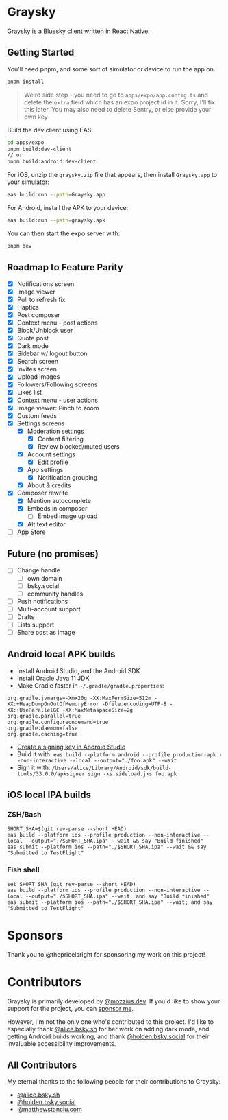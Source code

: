 # Graysky

Graysky is a Bluesky client written in React Native.

## Getting Started

You'll need pnpm, and some sort of simulator or device to run the app on.

```bash
pnpm install
```

> Weird side step - you need to go to `apps/expo/app.config.ts` and delete the `extra` field which has an expo project id in it. Sorry, I'll fix this later.
> You may also need to delete Sentry, or else provide your own key

Build the dev client using EAS:

```bash
cd apps/expo
pnpm build:dev-client
// or
pnpm build:android:dev-client
```

For iOS, unzip the `graysky.zip` file that appears, then install `Graysky.app` to your simulator:

```bash
eas build:run --path=Graysky.app
```

For Android, install the APK to your device:

```bash
eas build:run --path=graysky.apk
```

You can then start the expo server with:

```bash
pnpm dev
```

## Roadmap to Feature Parity

- [x] Notifications screen
- [x] Image viewer
- [x] Pull to refresh fix
- [x] Haptics
- [x] Post composer
- [x] Context menu - post actions
- [x] Block/Unblock user
- [x] Quote post
- [x] Dark mode
- [x] Sidebar w/ logout button
- [x] Search screen
- [x] Invites screen
- [x] Upload images
- [x] Followers/Following screens
- [x] Likes list
- [x] Context menu - user actions
- [x] Image viewer: Pinch to zoom
- [x] Custom feeds
- [x] Settings screens
  - [x] Moderation settings
    - [x] Content filtering
    - [x] Review blocked/muted users
  - [x] Account settings
    - [x] Edit profile
  - [x] App settings
    - [x] Notification grouping
  - [x] About & credits
- [x] Composer rewrite
  - [x] Mention autocomplete
  - [x] Embeds in composer
    - [ ] Embed image upload
  - [x] Alt text editor
- [ ] App Store

## Future (no promises)

- [ ] Change handle
  - [ ] own domain
  - [ ] bsky.social
  - [ ] community handles
- [ ] Push notifications
- [ ] Multi-account support
- [ ] Drafts
- [ ] Lists support
- [ ] Share post as image

## Android local APK builds

- Install Android Studio, and the Android SDK
- Install Oracle Java 11 JDK
- Make Gradle faster in `~/.gradle/gradle.properties`:

```
org.gradle.jvmargs=-Xmx20g -XX:MaxPermSize=512m -XX:+HeapDumpOnOutOfMemoryError -Dfile.encoding=UTF-8 -XX:+UseParallelGC -XX:MaxMetaspaceSize=2g
org.gradle.parallel=true
org.gradle.configureondemand=true
org.gradle.daemon=false
org.gradle.caching=true
```

- [Create a signing key in Android Studio](https://developer.android.com/studio/publish/app-signing#generate-key)
- Build it with: `eas build --platform android --profile production-apk --non-interactive --local --output="./foo.apk" --wait`
- Sign it with: `/Users/alice/Library/Android/sdk/build-tools/33.0.0/apksigner sign -ks sideload.jks foo.apk`

## iOS local IPA builds

### ZSH/Bash

```
SHORT_SHA=$(git rev-parse --short HEAD)
eas build --platform ios --profile production --non-interactive --local --output="./$SHORT_SHA.ipa" --wait && say "Build finished"
eas submit --platform ios --path="./$SHORT_SHA.ipa" --wait && say "Submitted to TestFlight"
```

### Fish shell

```
set SHORT_SHA (git rev-parse --short HEAD)
eas build --platform ios --profile production --non-interactive --local --output="./$SHORT_SHA.ipa" --wait; and say "Build finished"
eas submit --platform ios --path="./$SHORT_SHA.ipa" --wait; and say "Submitted to TestFlight"
```

# Sponsors

Thank you to @thepriceisright for sponsoring my work on this project!

# Contributors

Graysky is primarily developed by [@mozzius.dev](https://bsky.app/profile/mozzius.dev). If you'd like to show your support for the project, you can [sponsor me](https://github.com/sponsors/mozzius).

However, I'm not the only one who's contributed to this project. I'd like to especially thank [@alice.bsky.sh](https://bsky.app/profile/alice.bsky.sh) for her work on adding dark mode, and getting Android builds working, and thank [@holden.bsky.social](https://bsky.app/profile/holden.bsky.social) for their invaluable accessibility improvements.

## All Contributors

My eternal thanks to the following people for their contributions to Graysky:

- [@alice.bsky.sh](https://bsky.app/profile/alice.bsky.sh)
- [@holden.bsky.social](https://bsky.app/profile/holden.bsky.social)
- [@matthewstanciu.com](https://bsky.app/profile/matthewstanciu.com)
